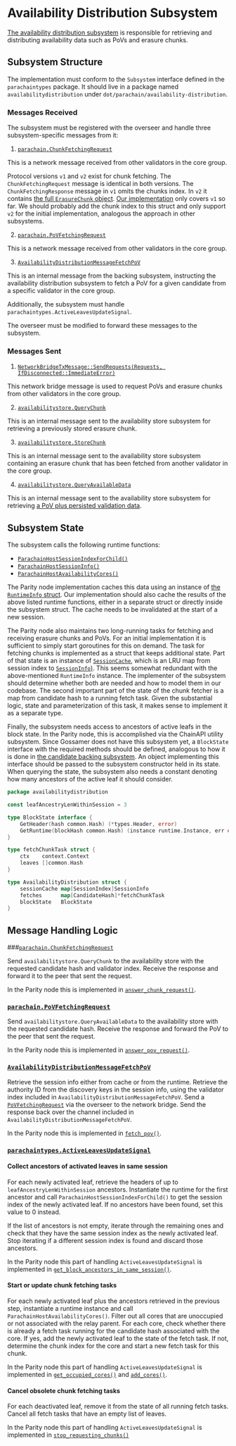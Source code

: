 # Availability Distribution Subsystem

[The availability distribution subsystem](https://paritytech.github.io/polkadot-sdk/book/node/availability/availability-distribution.html)
is responsible for retrieving and distributing availability data such as PoVs and erasure chunks.

## Subsystem Structure

The implementation must conform to the `Subsystem` interface defined in the `parachaintypes` package. It should live in
a package named `availabilitydistribution` under `dot/parachain/availability-distribution`.

### Messages Received

The subsystem must be registered with the overseer and handle three subsystem-specific messages from it:

1. [`parachain.ChunkFetchingRequest`](https://github.com/ChainSafe/gossamer/blob/32256782470db15efb3b7b4ba687311dd4e7cdce/dot/parachain/chunk_fetching.go#L14)

This is a network message received from other validators in the core group.

Protocol versions `v1` and `v2` exist for chunk fetching. The `ChunkFetchingRequest` message is identical in both
versions. The `ChunkFetchingResponse` message in `v1` omits the chunks index. In `v2` it contains [the full
`ErasureChunk` object](https://github.com/paritytech/polkadot-sdk/blob/4c618a83d33281fe96f0e2b68a111ed227af22c0/polkadot/node/network/protocol/src/request_response/v2.rs#L99).
[Our implementation](https://github.com/ChainSafe/gossamer/blob/32256782470db15efb3b7b4ba687311dd4e7cdce/dot/parachain/chunk_fetching.go#L89)
only covers `v1` so far. We should probably add the chunk index to this struct and only support `v2` for the initial
implementation, analogous the approach in other subsystems.

2. [`parachain.PoVFetchingRequest`](https://github.com/ChainSafe/gossamer/blob/32256782470db15efb3b7b4ba687311dd4e7cdce/dot/parachain/pov_fetching.go#L14)

This is a network message received from other validators in the core group.

3. [`AvailabilityDistributionMessageFetchPoV`](https://github.com/ChainSafe/gossamer/blob/32256782470db15efb3b7b4ba687311dd4e7cdce/dot/parachain/types/overseer_message.go#L143-L144)

This is an internal message from the backing subsystem, instructing the availability distribution subsystem to fetch a
PoV for a given candidate from a specific validator in the core group.

Additionally, the subsystem must handle `parachaintypes.ActiveLeavesUpdateSignal`.

The overseer must be modified to forward these messages to the subsystem.

### Messages Sent

1. [`NetworkBridgeTxMessage::SendRequests(Requests, IfDisconnected::ImmediateError)`](https://github.com/paritytech/polkadot-sdk/blob/41b6915ecb4b5691cdeeb585e26d46c4897ae151/polkadot/node/subsystem-types/src/messages.rs#L433)

This network bridge message is used to request PoVs and erasure chunks from other validators in the core group.

2. [`availabilitystore.QueryChunk`](https://github.com/ChainSafe/gossamer/blob/32256782470db15efb3b7b4ba687311dd4e7cdce/dot/parachain/availability-store/messages.go#L42)

This is an internal message sent to the availability store subsystem for retrieving a previously stored erasure chunk.

3. [`availabilitystore.StoreChunk`](https://github.com/ChainSafe/gossamer/blob/32256782470db15efb3b7b4ba687311dd4e7cdce/dot/parachain/availability-store/messages.go#L72)

This is an internal message sent to the availability store subsystem containing an erasure chunk that has been fetched
from another validator in the core group.

4. [`availabilitystore.QueryAvailableData`](https://github.com/ChainSafe/gossamer/blob/32256782470db15efb3b7b4ba687311dd4e7cdce/dot/parachain/availability-store/messages.go#L19)

This is an internal message sent to the availability store subsystem for retrieving [a PoV plus persisted validation
data](https://github.com/ChainSafe/gossamer/blob/32256782470db15efb3b7b4ba687311dd4e7cdce/dot/parachain/availability-store/messages.go#L94-L95).

## Subsystem State

The subsystem calls the following runtime functions:
- [`ParachainHostSessionIndexForChild()`](https://github.com/ChainSafe/gossamer/blob/32256782470db15efb3b7b4ba687311dd4e7cdce/lib/runtime/wazero/instance.go#L1258)
- [`ParachainHostSessionInfo()`](https://github.com/ChainSafe/gossamer/blob/32256782470db15efb3b7b4ba687311dd4e7cdce/lib/runtime/wazero/instance.go#L1316-L1317)
- [`ParachainHostAvailabilityCores()`](https://github.com/ChainSafe/gossamer/blob/32256782470db15efb3b7b4ba687311dd4e7cdce/lib/runtime/wazero/instance.go#L1211-L1212)

The Parity node implementation caches this data using an instance of [the `RuntimeInfo` struct](https://github.com/paritytech/polkadot-sdk/blob/4c618a83d33281fe96f0e2b68a111ed227af22c0/polkadot/node/subsystem-util/src/runtime/mod.rs#L75).
Our implementation should also cache the results of the above listed runtime functions, either in a separate struct or
directly inside the subsystem struct. The cache needs to be invalidated at the start of a new session.

The Parity node also maintains two long-running tasks for fetching and receiving erasure chunks and PoVs. For an initial
implementation it is sufficient to simply start goroutines for this on demand.
The task for fetching chunks is implemented as a struct that keeps additional state. Part of that state is an instance
of [`SessionCache`](https://github.com/paritytech/polkadot-sdk/blob/523e62560eb5d9a36ea75851f2fb15b9d7993f01/polkadot/node/network/availability-distribution/src/requester/session_cache.rs#L36),
which is an LRU map from session index to [`SessionInfo`)](https://github.com/paritytech/polkadot-sdk/blob/523e62560eb5d9a36ea75851f2fb15b9d7993f01/polkadot/node/network/availability-distribution/src/requester/session_cache.rs#L47).
This seems somewhat redundant with the above-mentioned `RuntimeInfo` instance. The implementer of the subsystem should
determine whether both are needed and how to model them in our codebase.
The second important part of the state of the chunk fetcher is a map from candidate hash to a running fetch task. Given
the substantial logic, state and parameterization of this task, it makes sense to implement it as a separate type.

Finally, the subsystem needs access to ancestors of active leafs in the block state. In the Parity node, this is
accomplished via the ChainAPI utility subsystem. Since Gossamer does not have this subsystem yet, a `BlockState`
interface with the required methods should be defined, analogous to how it is done in
[the candidate backing subsystem](https://github.com/ChainSafe/gossamer/blob/32256782470db15efb3b7b4ba687311dd4e7cdce/dot/parachain/backing/candidate_backing.go#L83).
An object implementing this interface should be passed to the subsystem constructor held in its state. When querying
the state, the subsystem also needs a constant denoting how many ancestors of the active leaf it should consider.

```go
package availabilitydistribution

const leafAncestryLenWithinSession = 3

type BlockState interface {
	GetHeader(hash common.Hash) (*types.Header, error)
	GetRuntime(blockHash common.Hash) (instance runtime.Instance, err error)
}

type fetchChunkTask struct {
	ctx    context.Context
	leaves []common.Hash
}

type AvailabilityDistribution struct {
	sessionCache map[SessionIndex]SessionInfo
	fetches      map[CandidateHash]*fetchChunkTask
	blockState   BlockState
}
```

## Message Handling Logic

###[`parachain.ChunkFetchingRequest`](https://github.com/ChainSafe/gossamer/blob/32256782470db15efb3b7b4ba687311dd4e7cdce/dot/parachain/chunk_fetching.go#L14)

Send `availabilitystore.QueryChunk` to the availability store with the requested candidate hash and validator index.
Receive the response and forward it to the peer that sent the request.

In the Parity node this is implemented in [`answer_chunk_request()`](https://github.com/paritytech/polkadot-sdk/blob/dada6cea6447ce2730a3f3b43a3b48b7a5c26cf6/polkadot/node/network/availability-distribution/src/responder.rs#L215).

### [`parachain.PoVFetchingRequest`](https://github.com/ChainSafe/gossamer/blob/32256782470db15efb3b7b4ba687311dd4e7cdce/dot/parachain/pov_fetching.go#L14)

Send `availabilitystore.QueryAvailableData` to the availability store with the requested candidate hash. Receive the
response and forward the PoV to the peer that sent the request.

In the Parity node this is implemented in [`answer_pov_request()`](https://github.com/paritytech/polkadot-sdk/blob/dada6cea6447ce2730a3f3b43a3b48b7a5c26cf6/polkadot/node/network/availability-distribution/src/responder.rs#L189).

### [`AvailabilityDistributionMessageFetchPoV`](https://github.com/ChainSafe/gossamer/blob/32256782470db15efb3b7b4ba687311dd4e7cdce/dot/parachain/types/overseer_message.go#L143-L144)

Retrieve the session info either from cache or from the runtime. Retrieve the authority ID from the discovery keys in
the session info, using the validator index included in `AvailabilityDistributionMessageFetchPoV`. Send a
[`PoVFetchingRequest`](https://github.com/ChainSafe/gossamer/blob/32256782470db15efb3b7b4ba687311dd4e7cdce/dot/parachain/pov_fetching.go#L14)
via the overseer to the network bridge. Send the response back over the channel included in
`AvailabilityDistributionMessageFetchPoV`.

In the Parity node this is implemented in [`fetch_pov()`](https://github.com/paritytech/polkadot-sdk/blob/dada6cea6447ce2730a3f3b43a3b48b7a5c26cf6/polkadot/node/network/availability-distribution/src/pov_requester/mod.rs#L44).

### [`parachaintypes.ActiveLeavesUpdateSignal`](https://github.com/paritytech/polkadot-sdk/blob/4c618a83d33281fe96f0e2b68a111ed227af22c0/polkadot/node/network/availability-distribution/src/requester/mod.rs#L109)

#### Collect ancestors of activated leaves in same session

For each newly activated leaf, retrieve the headers of up to `leafAncestryLenWithinSession` ancestors. Instantiate the
runtime for the first ancestor and call `ParachainHostSessionIndexForChild()` to get the session index of the newly
activated leaf. If no ancestors have been found, set this value to 0 instead.

If the list of ancestors is not empty, iterate through the remaining ones and check that they have the same session
index as the newly activated leaf. Stop iterating if a different session index is found and discard those ancestors.

In the Parity node this part of handling `ActiveLeavesUpdateSignal` is implemented in
[`get_block_ancestors_in_same_session()`](https://github.com/paritytech/polkadot-sdk/blob/4c618a83d33281fe96f0e2b68a111ed227af22c0/polkadot/node/network/availability-distribution/src/requester/mod.rs#L281).

#### Start or update chunk fetching tasks

For each newly activated leaf plus the ancestors retrieved in the previous step, instantiate a runtime instance and call
`ParachainHostAvailabilityCores()`. Filter out all cores that are unoccupied or not associated with the relay parent.
For each core, check whether there is already a fetch task running for the candidate hash associated with the core. If
yes, add the newly activated leaf to the state of the fetch task.
If not, determine the chunk index for the core and start a new fetch task for this chunk.

In the Parity node this part of handling `ActiveLeavesUpdateSignal` is implemented in
[`get_occupied_cores()`](https://github.com/paritytech/polkadot-sdk/blob/4c618a83d33281fe96f0e2b68a111ed227af22c0/polkadot/node/subsystem-util/src/runtime/mod.rs#L353)
and [`add_cores()`](https://github.com/paritytech/polkadot-sdk/blob/4c618a83d33281fe96f0e2b68a111ed227af22c0/polkadot/node/network/availability-distribution/src/requester/mod.rs#L184).

#### Cancel obsolete chunk fetching tasks

For each deactivated leaf, remove it from the state of all running fetch tasks. Cancel all fetch tasks that have an
empty list of leaves.

In the Parity node this part of handling `ActiveLeavesUpdateSignal` is implemented in
[`stop_requesting_chunks()`](https://github.com/paritytech/polkadot-sdk/blob/4c618a83d33281fe96f0e2b68a111ed227af22c0/polkadot/node/network/availability-distribution/src/requester/mod.rs#L169)
